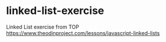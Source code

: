 # linked-list-exercise

Linked List exercise from TOP
https://www.theodinproject.com/lessons/javascript-linked-lists